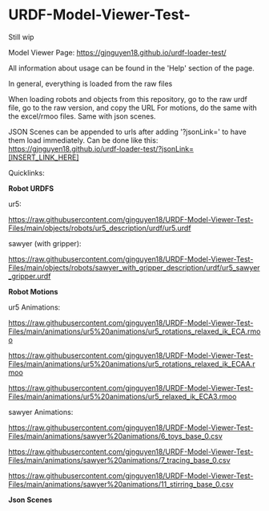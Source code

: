 # URDF-Model-Viewer-Test-

Still wip

Model Viewer Page: https://gjnguyen18.github.io/urdf-loader-test/

All information about usage can be found in the 'Help' section of the page.

In general, everything is loaded from the raw files

When loading robots and objects from this repository, go to the raw urdf file, go to the raw version, and copy the URL
For motions, do the same with the excel/rmoo files.
Same with json scenes.

JSON Scenes can be appended to urls after adding '?jsonLink=' to have them load immediately. Can be done like this:
https://gjnguyen18.github.io/urdf-loader-test/?jsonLink=[INSERT_LINK_HERE]

Quicklinks:

__Robot URDFS__

ur5: 

https://raw.githubusercontent.com/gjnguyen18/URDF-Model-Viewer-Test-Files/main/objects/robots/ur5_description/urdf/ur5.urdf

sawyer (with gripper): 

https://raw.githubusercontent.com/gjnguyen18/URDF-Model-Viewer-Test-Files/main/objects/robots/sawyer_with_gripper_description/urdf/ur5_sawyer_gripper.urdf

__Robot Motions__

ur5 Animations:

https://raw.githubusercontent.com/gjnguyen18/URDF-Model-Viewer-Test-Files/main/animations/ur5%20animations/ur5_rotations_relaxed_ik_ECA.rmoo

https://raw.githubusercontent.com/gjnguyen18/URDF-Model-Viewer-Test-Files/main/animations/ur5%20animations/ur5_rotations_relaxed_ik_ECAA.rmoo

https://raw.githubusercontent.com/gjnguyen18/URDF-Model-Viewer-Test-Files/main/animations/ur5%20animations/ur5_relaxed_ik_ECA3.rmoo

sawyer Animations:

https://raw.githubusercontent.com/gjnguyen18/URDF-Model-Viewer-Test-Files/main/animations/sawyer%20animations/6_toys_base_0.csv

https://raw.githubusercontent.com/gjnguyen18/URDF-Model-Viewer-Test-Files/main/animations/sawyer%20animations/7_tracing_base_0.csv

https://raw.githubusercontent.com/gjnguyen18/URDF-Model-Viewer-Test-Files/main/animations/sawyer%20animations/11_stirring_base_0.csv

__Json Scenes__
